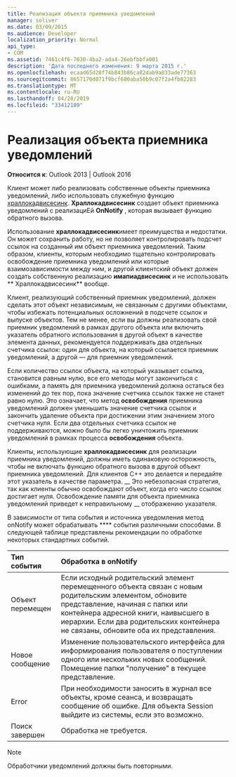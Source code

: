 ```yaml
---
title: Реализация объекта приемника уведомлений
manager: soliver
ms.date: 03/09/2015
ms.audience: Developer
localization_priority: Normal
api_type:
- COM
ms.assetid: 7461c4f6-7030-4ba2-ada4-26ebfbbfa001
description: 'Дата последнего изменения: 9 марта 2015 г.'
ms.openlocfilehash: ecaad65d28f74b843b86ca82dab9a833ade77363
ms.sourcegitcommit: 8657170d071f9bcf680aba50b9c07f2a4fb82283
ms.translationtype: MT
ms.contentlocale: ru-RU
ms.lasthandoff: 04/28/2019
ms.locfileid: "33412109"
---
```

# <a name="implementing-an-advise-sink-object"></a>Реализация объекта приемника уведомлений

  
  
**Относится к**: Outlook 2013 | Outlook 2016 
  
Клиент может либо реализовать собственные объекты приемника уведомлений, либо использовать служебную функцию [храллокадвисесинк](hrallocadvisesink.md). **Храллокадвисесинк** создает объект приемника уведомлений с реализациЕй **OnNotify** , которая вызывает функцию обратного вызова. 
  
Использование **храллокадвисесинк**имеет преимущества и недостатки. Он может сохранить работу, но не позволяет контролировать подсчет ссылок на созданный им объект приемника уведомлений. Таким образом, клиенты, которым необходимо тщательно контролировать освобождение приемника уведомлений или которые взаимозависимости между ним, и другой клиентский объект должен создать собственную реализацию **имапиадвисесинк** и не использовать ** Храллокадвисесинк** вообще. 
  
Клиент, реализующий собственный приемник уведомлений, должен сделать этот объект независимым, не связанным с другими объектами, чтобы избежать потенциальных осложнений в подсчете ссылок и выпуске объектов. Тем не менее, если вы должны реализовать свой приемник уведомлений в рамках другого объекта или включить указатель обратного использования в другой объект в качестве элемента данных, рекомендуется поддерживать два отдельных счетчика ссылок: один для объекта, на который ссылается приемник уведомлений, а другой — для приемник уведомлений. 
  
Если количество ссылок объекта, на который указывает ссылка, становится равным нулю, все его методы могут закончиться с ошибками, а память для приемника уведомлений должна остаться без изменений до тех пор, пока значение счетчика ссылок также не станет равно нулю. Это означает, что метод **освобождения** приемника уведомлений должен уменьшить значение счетчика ссылок и закончить удаление объекта при достижении этим значением этого счетчика нуля. Если два отдельных счетчика ссылок не поддерживаются, можно было бы легко уничтожить приемник уведомлений в рамках процесса **освобождения** объекта. 
  
Клиенты, использующие **храллокадвисесинк** для реализации приемника уведомлений, должны иметь одинаковую осторожность, чтобы не включать функцию обратного вызова в другой объект приемника уведомлений. Для клиентов C++ это делается и передайте этот указатель в качестве параметра. __ Это небезопасная стратегия, так как клиенты обычно освобождают объект, когда его число ссылок достигает нуля. Освобождение памяти для объекта приемника уведомлений приведет к неправильному __ отображению указателя. 
  
В зависимости от типа события и источника уведомления метод onNotify может обрабатывать **** события различными способами. В следующей таблице представлены рекомендации по обработке некоторых стандартных событий. 
  
|**Тип события**|**Обработка в onNotify**|
|:-----|:-----|
|Объект перемещен  <br/> |Если исходный родительский элемент перемещенного объекта связан с новым родительским элементом, обновите представление, начиная с папки или контейнера адресной книги, наивысшего в иерархии. Если два родительских контейнера не связаны, обновите оба их представления.  <br/> |
|Новое сообщение  <br/> |Изменение пользовательского интерфейса для информирования пользователя о поступлении одного или нескольких новых сообщений. Помещение папки "получение" в текущее представление.  <br/> |
|Error  <br/> |При необходимости заносить в журнал все объекты, кроме сеанса, и возвращать сообщение об ошибке. Для объекта Session выйдите из системы, если это возможно.  <br/> |
|Поиск завершен  <br/> |Обработка не требуется.  <br/> |
   
> [!NOTE]
> Обработчики уведомлений должны быть повторными. 
  

